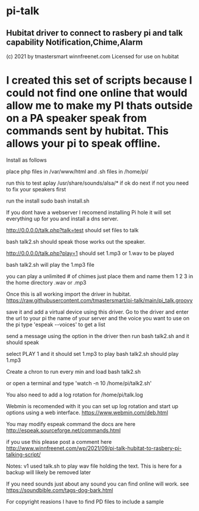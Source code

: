 # pi-talk
Hubitat driver to connect to rasbery pi and talk capability Notification,Chime,Alarm
----------------------------------------------------------------------------------------
(c) 2021 by tmastersmart winnfreenet.com
Licensed for use on hubitat


I created this set of scripts because I could not find one online that would allow
me to make my PI thats outside on a PA speaker speak from commands sent by hubitat.
This allows your pi to speak offline. 
=========================================================================================


Install as follows

place php files in /var/www/html
and .sh files in /home/pi/

run this to test
aplay /usr/share/sounds/alsa/*
if ok do next if not you need to fix your speakers first

run the install 
sudo bash install.sh

If you dont have a webserver I recomend installing Pi hole it will set everything up for you and install a dns server. 

http://0.0.0.0/talk.php?talk=test should set files to talk

bash talk2.sh   should speak those works out the speaker.

http://0.0.0.0/talk.php?play=1 should set 1.mp3 or 1.wav  to be played

bash talk2.sh   will play the 1.mp3 file

you can play a unlimited # of chimes just place them and name them 1 2 3 in the home directory
.wav or .mp3

Once this is all working import the driver in hubitat.
https://raw.githubusercontent.com/tmastersmart/pi-talk/main/pi_talk.groovy

save it and add a virtual device using this driver.
Go to the driver and enter the url to your pi the name of your server and the voice you want to use
on the pi type 'espeak --voices' to get a list

send a message using the option in the driver then run
bash talk2.sh  and it should speak

select PLAY 1 and it should set 1.mp3 to play
bash talk2.sh should play 1.mp3


Create a chron to run every min and load bash talk2.sh

or open a terminal and type 'watch -n 10 /home/pi/talk2.sh'


You also need to add a log rotation for /home/pi/talk.log

Webmin is recomended with it you can set up log rotation and start up options using a web interface. 
https://www.webmin.com/deb.html

You may modify espeak command the docs are here
http://espeak.sourceforge.net/commands.html


if you use this please post a comment here
http://www.winnfreenet.com/wp/2021/09/pi-talk-hubitat-to-rasbery-pi-talking-script/


Notes: v1 used talk.sh to play wav file holding the text. This is here for a backup
will likely be removed later


If you need sounds just about any sound you can find online will work.
see   https://soundbible.com/tags-dog-bark.html  

For copyright reasions I have to find PD files to include a sample


